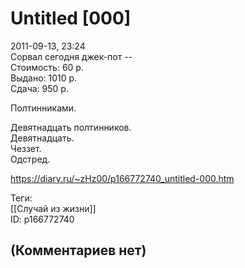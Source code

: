 Untitled [000]
==============

  
2011-09-13, 23:24  
 Сорвал сегодня джек-пот --   
 Стоимость: 60 р.   
 Выдано: 1010 р.   
 Сдача: 950 р.   
   
 Полтинниками.   
   
 Девятнадцать полтинников.   
 Девятнадцать.   
 Чеззет.   
 Одстред.   
  
<https://diary.ru/~zHz00/p166772740_untitled-000.htm>  
  
Теги:  
[[Случай из жизни]]  
ID: p166772740  


(Комментариев нет)
------------------